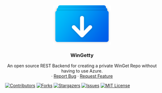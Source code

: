 <div id="top"></div>
<!--
*** Thanks for checking out the Best-README-Template. If you have a suggestion
*** that would make this better, please fork the repo and create a pull request
*** or simply open an issue with the tag "enhancement".
*** Don't forget to give the project a star!
*** Thanks again! Now go create something AMAZING! :D
-->



<!-- PROJECT SHIELDS -->
<!--
*** I'm using markdown "reference style" links for readability.
*** Reference links are enclosed in brackets [ ] instead of parentheses ( ).
*** See the bottom of this document for the declaration of the reference variables
*** for contributors-url, forks-url, etc. This is an optional, concise syntax you may use.
*** https://www.markdownguide.org/basic-syntax/#reference-style-links
-->




<!-- PROJECT LOGO -->
<br />
<div align="center">
  <a href="https://github.com/thilojaeggi/WinGetty">
    <img src="https://raw.githubusercontent.com/thilojaeggi/WinGetty/main/static/img/wingetty.png" alt="Logo" height="128">
  </a>

<h3 align="center">WinGetty</h3>

  <p align="center">
    An open source REST Backend for creating a private WinGet Repo without having to use Azure.
    <br />
    ·
    <a href="https://github.com/thilojaeggi/WinGetty/issues">Report Bug</a>
    ·
    <a href="https://github.com/thilojaeggi/WinGetty/issues">Request Feature</a>
  </p>
</div>

[![Contributors][contributors-shield]][contributors-url]
[![Forks][forks-shield]][forks-url]
[![Stargazers][stars-shield]][stars-url]
[![Issues][issues-shield]][issues-url]
[![MIT License][license-shield]][license-url]


<!-- MARKDOWN LINKS & IMAGES -->
<!-- https://www.markdownguide.org/basic-syntax/#reference-style-links -->
[contributors-shield]: https://img.shields.io/github/contributors/thilojaeggi/wingetty.svg?style=flat-square
[contributors-url]: https://github.com/thilojaeggi/WinGetty/graphs/contributors
[forks-shield]: https://img.shields.io/github/forks/thilojaeggi/WinGetty.svg?style=flat-square
[forks-url]: https://github.com/thilojaeggi/WinGetty/network/members
[stars-shield]: https://img.shields.io/github/stars/thilojaeggi/WinGetty.svg?style=flat-square
[stars-url]: https://github.com/thilojaeggi/WinGetty/stargazers
[issues-shield]: https://img.shields.io/github/issues/thilojaeggi/WinGetty.svg?style=flat-square
[issues-url]: https://github.com/thilojaeggi/WinGetty/issues
[license-shield]: https://img.shields.io/github/license/thilojaeggi/WinGetty.svg?style=flat-square
[license-url]: https://github.com/thilojaeggi/WinGetty/blob/master/LICENSE.txt
[linkedin-shield]: https://img.shields.io/badge/-LinkedIn-black.svg?style=flat-square&logo=linkedin&colorB=555
[linkedin-url]: https://linkedin.com/in/linkedin_username
[product-screenshot]: images/screenshot.png
[Next.js]: https://img.shields.io/badge/next.js-000000?style=for-the-badge&logo=nextdotjs&logoColor=white
[Next-url]: https://nextjs.org/
[React.js]: https://img.shields.io/badge/React-20232A?style=for-the-badge&logo=react&logoColor=61DAFB
[React-url]: https://reactjs.org/
[Vue.js]: https://img.shields.io/badge/Vue.js-35495E?style=for-the-badge&logo=vuedotjs&logoColor=4FC08D
[Vue-url]: https://vuejs.org/
[Angular.io]: https://img.shields.io/badge/Angular-DD0031?style=for-the-badge&logo=angular&logoColor=white
[Angular-url]: https://angular.io/
[Svelte.dev]: https://img.shields.io/badge/Svelte-4A4A55?style=for-the-badge&logo=svelte&logoColor=FF3E00
[Svelte-url]: https://svelte.dev/
[Laravel.com]: https://img.shields.io/badge/Laravel-FF2D20?style=for-the-badge&logo=laravel&logoColor=white
[Laravel-url]: https://laravel.com
[Bootstrap.com]: https://img.shields.io/badge/Bootstrap-563D7C?style=for-the-badge&logo=bootstrap&logoColor=white
[Bootstrap-url]: https://getbootstrap.com
[JQuery.com]: https://img.shields.io/badge/jQuery-0769AD?style=for-the-badge&logo=jquery&logoColor=white
[JQuery-url]: https://jquery.com
[Flutter]: https://img.shields.io/badge/Flutter-%2302569B.svg?style=for-the-badge&logo=Flutter&logoColor=white
[Flutter-url]: https://flutter.dev
[Dart]: https://img.shields.io/badge/dart-%230175C2.svg?style=for-the-badge&logo=dart&logoColor=white
[Dart-url]: https://dart.dev
[Swift]: https://img.shields.io/badge/swift-F54A2A?style=for-the-badge&logo=swift&logoColor=white
[Swift-url]: https://www.swift.org/
